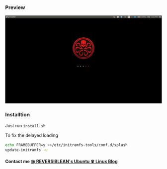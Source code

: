 ### Preview

![Custom Boot Splash Ubuntu](./boot-splash-preview.gif "Ubuntu Custom Plymouth Theme")

### Installtion
Just run `install.sh`

To fix the delayed loading

```sh
echo FRAMEBUFFER=y >>/etc/initramfs-tools/conf.d/splash
update-initramfs -u
```

#### Contact me [@ REVERSIBLEAN's Ubuntu ♛ Linux Blog](http://www.reversiblean.com/contact-us/)


